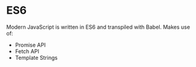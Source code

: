 # ES6

Modern JavaScript is written in ES6 and transpiled with Babel. Makes use of:
 - Promise API
 - Fetch API
 - Template Strings

